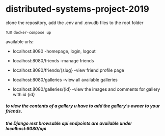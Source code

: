 # distributed-systems-project-2019

clone the repository,
add the .env and .env.db files to the root folder

 run `docker-compose up`

available urls:

- localhost:8080  -homepage, login, logout

- localhost:8080/friends  -manage friends

- localhost:8080/friends/{slug} -view friend profile page

- localhost:8080/galleries -view all available galleries

- localhost:8080/galleries/{id} -view the images and comments for gallery with id {id}

##### to view the contents of a gallery u have to add the gallery's owner to your friends.

##### the Django rest browsable api endpoints are available under localhost:8080/api
